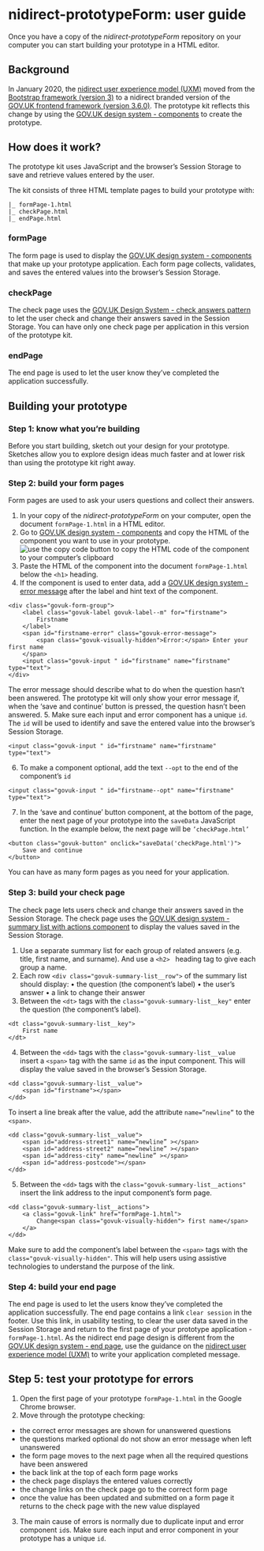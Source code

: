# nidirect-prototypeForm: user guide

Once you have a copy of the *nidirect-prototypeForm* repository on your computer you can start building your prototype in a HTML editor.
## Background
In January 2020, the [nidirect user experience model (UXM)](http://uxm.nidirect.GOV.UK/index.html) moved from the [Bootstrap framework (version 3)](https://getbootstrap.com/docs/3.4/) to a nidirect branded version of the [GOV.UK frontend framework (version 3.6.0)]( https://github.com/alphagov/govuk-frontend).
The prototype kit reflects this change by using the [GOV.UK design system - components](https://design-system.service.GOV.UK/components/) to create the prototype.
## How does it work?
The prototype kit uses JavaScript and the browser’s Session Storage to save and retrieve values entered by the user.

The kit consists of three HTML template pages to build your prototype with:
```
|_ formPage-1.html
|_ checkPage.html
|_ endPage.html
```
### formPage
The form page is used to display the [GOV.UK design system - components](https://design-system.service.GOV.UK/components/) that make up your prototype application.
Each form page collects, validates, and saves the entered values into the browser’s Session Storage. 
### checkPage
The check page uses the [GOV.UK Design System - check answers pattern](https://design-system.service.GOV.UK/patterns/check-answers/) to let the user check and change their answers saved in the Session Storage. 
You can have only one check page per application in this version of the prototype kit.
### endPage
The end page is used to let the user know they’ve completed the application successfully.
 
## Building your prototype
### Step 1: know what you’re building
Before you start building, sketch out your design for your prototype.
Sketches allow you to explore design ideas much faster and at lower risk than using the prototype kit right away.

### Step 2: build your form pages
Form pages are used to ask your users questions and collect their answers.
1.	In your copy of the *nidirect-prototypeForm* on your computer, open the document `formPage-1.html` in a HTML editor.
2.	Go to [GOV.UK design system - components](https://design-system.service.GOV.UK/components/) and copy the HTML of the component you want to use in your prototype.
![use the copy code button to copy the HTML code of the component to your computer’s clipboard](https://www.davidcreative.co.uk/github/prototypeForm_images/protoForm-guide-copyCode.png)
3.	Paste the HTML of the component into the document `formPage-1.html` below the `<h1>` heading.
4.	If the component is used to enter data, add a [GOV.UK design system - error message]( https://design-system.service.GOV.UK/components/error-message/) after the label and hint text of the component.
```
<div class="govuk-form-group">
    <label class="govuk-label govuk-label--m" for="firstname">
        Firstname
    </label>
    <span id="firstname-error" class="govuk-error-message">
        <span class="govuk-visually-hidden">Error:</span> Enter your first name
    </span>
    <input class="govuk-input " id="firstname" name="firstname" type="text">
</div>
```
The error message should describe what to do when the question hasn’t been answered.
The prototype kit will only show your error message if, when the ‘save and continue’ button is pressed, the question hasn’t been answered.
5.	Make sure each input and error component has a unique `id`.
The `id` will be used to identify and save the entered value into the browser’s Session Storage.
```
<input class="govuk-input " id="firstname" name="firstname" type="text">
```
6.	To make a component optional, add the text `--opt` to the end of the component’s `id` 

```
<input class="govuk-input " id="firstname--opt" name="firstname" type="text">
```
7.	In the ‘save and continue’ button component, at the bottom of the page, enter the next page of your prototype into the `saveData` JavaScript function.
In the example below, the next page will be `’checkPage.html’`
```
<button class="govuk-button" onclick="saveData('checkPage.html')">
    Save and continue
</button>
```
You can have as many form pages as you need for your application. 

### Step 3: build your check page
The check page lets users check and change their answers saved in the Session Storage. 
The check page uses the [GOV.UK design system - summary list with actions component]( https://design-system.service.GOV.UK/components/summary-list/#summary-list-with-actions) to display the values saved in the Session Storage.

1.	Use a separate summary list for each group of related answers (e.g. title, first name, and surname). And use a `<h2> ` heading tag to give each group a name. 
2.	Each row `<div class="govuk-summary-list__row">` of the summary list should display:
•	the question (the component’s label)
•	the user’s answer
•	a link to change their answer
3.	Between the `<dt>` tags with the `class="govuk-summary-list__key"` enter the question (the component’s label).
```
<dt class="govuk-summary-list__key">
    First name
</dt>
```
4.	Between the `<dd>` tags with the `class="govuk-summary-list__value ` insert a `<span>` tag with the same `id` as the input component. This will display the value saved in the browser’s Session Storage.
```
<dd class="govuk-summary-list__value">
    <span id="firstname"></span>
</dd>
```
To insert a line break after the value, add the attribute `name=”newline”` to the `<span>`.
```
<dd class="govuk-summary-list__value">
    <span id="address-street1" name=”newline” ></span>
    <span id="address-street2" name=”newline” ></span>
    <span id="address-city" name=”newline” ></span>
    <span id="address-postcode"></span>
</dd>
```


5.	Between the `<dd>` tags with the `class="govuk-summary-list__actions"` insert the link address to the input component’s form page.
```
<dd class="govuk-summary-list__actions">
    <a class="govuk-link" href="formPage-1.html">
        Change<span class="govuk-visually-hidden"> first name</span>
    </a>
</dd>
```
Make sure to add the component’s label between the `<span>` tags with the ` class="govuk-visually-hidden"`. This will help users using assistive technologies to understand the purpose of the link.

### Step 4: build your end page
The end page is used to let the users know they’ve completed the application successfully.
The end page contains a link `clear session` in the footer. 
Use this link, in usability testing, to clear the user data saved in the Session Storage and return to the first page of your prototype application - `formPage-1.html`.
As the nidirect end page design is different from the [GOV.UK design system - end page](https://design-system.service.GOV.UK/patterns/confirmation-pages/), use the guidance on the [nidirect user experience model (UXM)](http://uxm.nidirect.GOV.UK/writing-guide.html#transaction-end-pages) to write your application completed message.



## Step 5: test your prototype for errors
1.	Open the first page of your prototype `formPage-1.html` in the Google Chrome browser.
2.	Move through the prototype checking:
* the correct error messages are shown for unanswered questions
* the questions marked optional do not show an error message when left unanswered
* the form page moves to the next page when all the required questions have been answered
* the back link at the top of each form page works
* the check page displays the entered values correctly
* the change links on the check page go to the correct form page
* once the value has been updated and submitted on a form page it returns to the check page with the new value displayed
3. The main cause of errors is normally due to duplicate input and error component `id`s. Make sure each input and error component in your prototype has a unique `id`.
